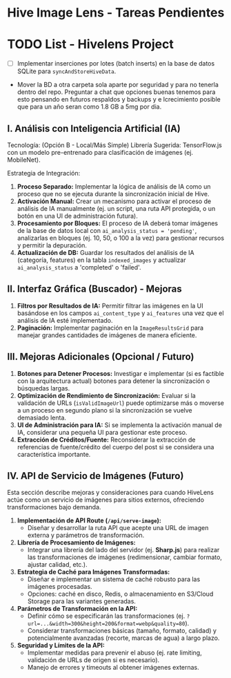# Hive Image Lens - Tareas Pendientes

# TODO List - Hivelens Project

- [ ] Implementar inserciones por lotes (batch inserts) en la base de datos SQLite para `syncAndStoreHiveData`.
- Mover la BD a otra carpeta sola aparte por seguridad y para no tenerla dentro del repo. Preguntar a chat que opciones buenas tenemos para esto pensando en futuros respaldos y backups y e lcrecimiento posible que para un año seran como 1.8 GB a 5mg por dia.

## I. Análisis con Inteligencia Artificial (IA)

Tecnología: (Opción B - Local/Más Simple)
Librería Sugerida: TensorFlow.js con un modelo pre-entrenado para clasificación de imágenes (ej. MobileNet).

Estrategia de Integración:

1.  **Proceso Separado:** Implementar la lógica de análisis de IA como un proceso que no se ejecuta durante la sincronización inicial de Hive.
2.  **Activación Manual:** Crear un mecanismo para activar el proceso de análisis de IA manualmente (ej. un script, una ruta API protegida, o un botón en una UI de administración futura).
3.  **Procesamiento por Bloques:** El proceso de IA deberá tomar imágenes de la base de datos local con `ai_analysis_status = 'pending'`, analizarlas en bloques (ej. 10, 50, o 100 a la vez) para gestionar recursos y permitir la depuración.
4.  **Actualización de DB:** Guardar los resultados del análisis de IA (categoría, features) en la tabla `indexed_images` y actualizar `ai_analysis_status` a 'completed' o 'failed'.

## II. Interfaz Gráfica (Buscador) - Mejoras

1.  **Filtros por Resultados de IA:** Permitir filtrar las imágenes en la UI basándose en los campos `ai_content_type` y `ai_features` una vez que el análisis de IA esté implementado.
2.  **Paginación:** Implementar paginación en la `ImageResultsGrid` para manejar grandes cantidades de imágenes de manera eficiente.

## III. Mejoras Adicionales (Opcional / Futuro)

1.  **Botones para Detener Procesos:** Investigar e implementar (si es factible con la arquitectura actual) botones para detener la sincronización o búsquedas largas.
2.  **Optimización de Rendimiento de Sincronización:** Evaluar si la validación de URLs (`isValidImageUrl`) puede optimizarse más o moverse a un proceso en segundo plano si la sincronización se vuelve demasiado lenta.
3.  **UI de Administración para IA:** Si se implementa la activación manual de IA, considerar una pequeña UI para gestionar este proceso.
4.  **Extracción de Créditos/Fuente:** Reconsiderar la extracción de referencias de fuente/crédito del cuerpo del post si se considera una característica importante.

## IV. API de Servicio de Imágenes (Futuro)

Esta sección describe mejoras y consideraciones para cuando HiveLens actúe como un servicio de imágenes para sitios externos, ofreciendo transformaciones bajo demanda.

1.  **Implementación de API Route (`/api/serve-image`):**
    - Diseñar y desarrollar la ruta API que acepte una URL de imagen externa y parámetros de transformación.
2.  **Librería de Procesamiento de Imágenes:**
    - Integrar una librería del lado del servidor (ej. **Sharp.js**) para realizar las transformaciones de imágenes (redimensionar, cambiar formato, ajustar calidad, etc.).
3.  **Estrategia de Caché para Imágenes Transformadas:**
    - Diseñar e implementar un sistema de caché robusto para las imágenes procesadas.
    - Opciones: caché en disco, Redis, o almacenamiento en S3/Cloud Storage para las variantes generadas.
4.  **Parámetros de Transformación en la API:**
    - Definir cómo se especificarán las transformaciones (ej. `?url=...&width=300&height=200&format=webp&quality=80`).
    - Considerar transformaciones básicas (tamaño, formato, calidad) y potencialmente avanzadas (recorte, marcas de agua) a largo plazo.
5.  **Seguridad y Límites de la API:**
    - Implementar medidas para prevenir el abuso (ej. rate limiting, validación de URLs de origen si es necesario).
    - Manejo de errores y timeouts al obtener imágenes externas.
